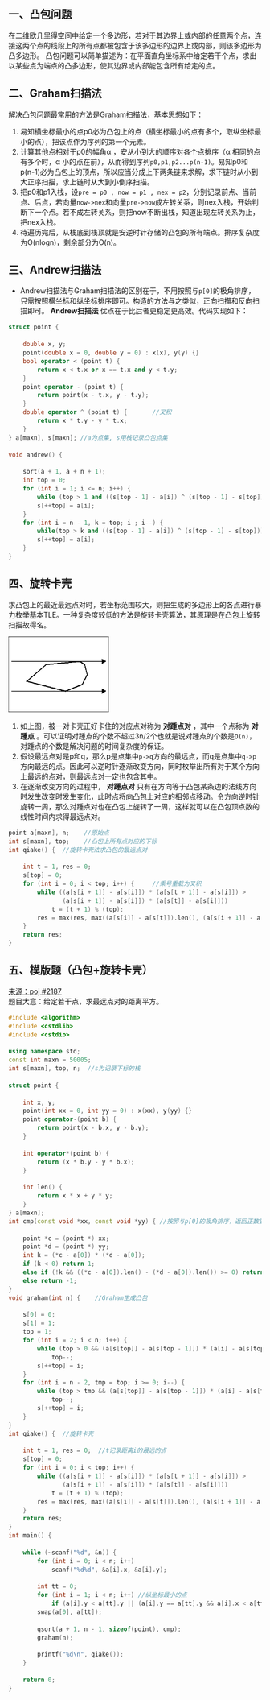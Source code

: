 ## 一、凸包问题
在二维欧几里得空间中给定一个多边形，若对于其边界上或内部的任意两个点，连接这两个点的线段上的所有点都被包含于该多边形的边界上或内部，则该多边形为凸多边形。
凸包问题可以简单描述为：在平面直角坐标系中给定若干个点，求出以某些点为端点的凸多边形，使其边界或内部能包含所有给定的点。

## 二、Graham扫描法
解决凸包问题最常用的方法是Graham扫描法，基本思想如下：
1. 易知横坐标最小的点p0必为凸包上的点（横坐标最小的点有多个，取纵坐标最小的点），把该点作为序列的第一个元素。
2. 计算其他点相对于p0的幅角α ，安从小到大的顺序对各个点排序（α 相同的点有多个时，α 小的点在前），从而得到序列`p0,p1,p2...p(n-1)`。易知p0和p(n-1)必为凸包上的顶点，所以应当分成上下两条链来求解，求下链时从小到大正序扫描，求上链时从大到小倒序扫描。
3. 把p0和p1入栈，设`pre = p0 , now = p1 , nex = p2`，分别记录前点、当前点、后点，若向量`now->nex`和向量`pre->now`成左转关系，则nex入栈，开始判断下一个点。若不成左转关系，则把now不断出栈，知道出现左转关系为止，把nex入栈。
4. 待遍历完后，从栈底到栈顶就是安逆时针存储的凸包的所有端点。排序复杂度为O(nlogn)，剩余部分为O(n)。

## 三、Andrew扫描法
* Andrew扫描法与Graham扫描法的区别在于，不用按照与`p[0]`的极角排序，只需按照横坐标和纵坐标排序即可。构造的方法与之类似，正向扫描和反向扫描即可。 **Andrew扫描法** 优点在于比后者更稳定更高效。代码实现如下：
```c++
struct point {

    double x, y;
    point(double x = 0, double y = 0) : x(x), y(y) {}
    bool operator < (point t) {
        return x < t.x or x == t.x and y < t.y;
    }
    point operator - (point t) {
        return point(x - t.x, y - t.y);
    }
    double operator ^ (point t) {       //叉积
        return x * t.y - y * t.x;
    }
} a[maxn], s[maxn]; //a为点集, s用栈记录凸包点集

void andrew() {

    sort(a + 1, a + n + 1);
    int top = 0;
    for (int i = 1; i <= n; i++) {
        while (top > 1 and ((s[top - 1] - a[i]) ^ (s[top - 1] - s[top])) <= 0) top--;
        s[++top] = a[i];
    }
    for (int i = n - 1, k = top; i ; i--) {
        while(top > k and ((s[top - 1] - a[i]) ^ (s[top - 1] - s[top])) >= 0) top--;
        s[++top] = a[i];
    }
}
```

## 四、旋转卡壳
求凸包上的最近最远点对时，若坐标范围较大，则把生成的多边形上的各点进行暴力枚举基本TLE。一种复杂度较低的方法是旋转卡壳算法，其原理是在凸包上旋转扫描故得名。

<img src="_image/tubao_1.gif" width="200" height="150" />

1. 如上图，被一对卡壳正好卡住的对应点对称为 **对踵点对** ，其中一个点称为 **对踵点** 。可以证明对踵点的个数不超过3n/2个也就是说对踵点的个数是`O(n)`，对踵点的个数是解决问题的时间复杂度的保证。
2. 假设最远点对是p和q，那么p是点集中`p->q`方向的最远点，而q是点集中`q->p`方向最远的点。因此可以逆时针逐渐改变方向，同时枚举出所有对于某个方向上最远的点对，则最远点对一定也包含其中。
3. 在逐渐改变方向的过程中， **对踵点对** 只有在方向等于凸包某条边的法线方向时发生改变时发生变化，此时点将向凸包上对应的相邻点移动。令方向逆时针旋转一周，那么对踵点对也在凸包上旋转了一周，这样就可以在凸包顶点数的线性时间内求得最远点对。


```c++
point a[maxn], n;    //原始点
int s[maxn], top;    //凸包上所有点对应的下标
int qiake() {  //旋转卡壳法求凸包的最远点对

    int t = 1, res = 0;
    s[top] = 0;
    for (int i = 0; i < top; i++) {     //乘号重载为叉积
        while ((a[s[i + 1]] - a[s[i]]) * (a[s[t + 1]] - a[s[i]]) >
               (a[s[i + 1]] - a[s[i]]) * (a[s[t]] - a[s[i]]))
            t = (t + 1) % (top);
        res = max(res, max((a[s[i]] - a[s[t]]).len(), (a[s[i + 1]] - a[s[t + 1]]).len()));
    }
    return res;
}
```

## 五、模版题（凸包+旋转卡壳）
<a href="http://poj.org/problem?id=2187">来源：poj #2187</a><br>
题目大意：给定若干点，求最远点对的距离平方。
```c++
#include <algorithm>
#include <cstdlib>
#include <cstdio>

using namespace std;
const int maxn = 50005;
int s[maxn], top, n;  //s为记录下标的栈

struct point {

    int x, y;
    point(int xx = 0, int yy = 0) : x(xx), y(yy) {}
    point operator-(point b) {
        return point(x - b.x, y - b.y);
    }

    int operator*(point b) {
        return (x * b.y - y * b.x);
    }

    int len() {
        return x * x + y * y;
    }
} a[maxn];
int cmp(const void *xx, const void *yy) { //按照与p[0]的极角排序，返回正数要交换

    point *c = (point *) xx;
    point *d = (point *) yy;
    int k = (*c - a[0]) * (*d - a[0]);
    if (k < 0) return 1;
    else if (!k && ((*c - a[0]).len() - (*d - a[0]).len()) >= 0) return 1;
    else return -1;
}
void graham(int n) {    //Graham生成凸包

    s[0] = 0;
    s[1] = 1;
    top = 1;
    for (int i = 2; i < n; i++) {
        while (top > 0 && (a[s[top]] - a[s[top - 1]]) * (a[i] - a[s[top - 1]]) <= 0)
            top--;
        s[++top] = i;
    }
    for (int i = n - 2, tmp = top; i >= 0; i--) {
        while (top > tmp && (a[s[top]] - a[s[top - 1]]) * (a[i] - a[s[top - 1]]) <= 0)
            top--;
        s[++top] = i;
    }
}
int qiake() {  //旋转卡壳

    int t = 1, res = 0;  //t记录距离i的最远的点
    s[top] = 0;
    for (int i = 0; i < top; i++) {
        while ((a[s[i + 1]] - a[s[i]]) * (a[s[t + 1]] - a[s[i]]) >
               (a[s[i + 1]] - a[s[i]]) * (a[s[t]] - a[s[i]]))
            t = (t + 1) % (top);
        res = max(res, max((a[s[i]] - a[s[t]]).len(), (a[s[i + 1]] - a[s[t + 1]]).len()));
    }
    return res;
}
int main() {

    while (~scanf("%d", &n)) {
        for (int i = 0; i < n; i++)
            scanf("%d%d", &a[i].x, &a[i].y);

        int tt = 0;
        for (int i = 1; i < n; i++) //纵坐标最小的点
            if (a[i].y < a[tt].y || (a[i].y == a[tt].y && a[i].x < a[tt].x)) tt = i;
        swap(a[0], a[tt]);

        qsort(a + 1, n - 1, sizeof(point), cmp);
        graham(n);

        printf("%d\n", qiake());
    }

    return 0;
}
```
